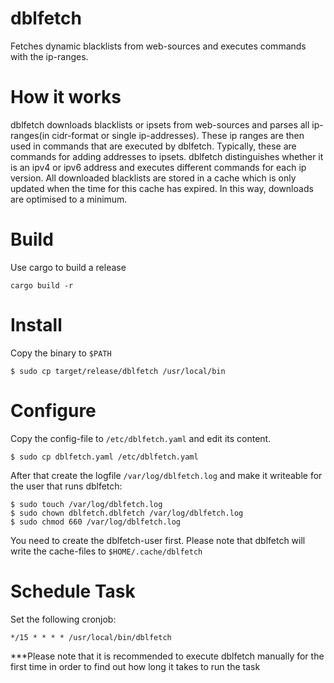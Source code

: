 # dblfetch

Fetches dynamic blacklists from web-sources and executes commands with the ip-ranges.

# How it works

dblfetch downloads blacklists or ipsets from web-sources and parses all ip-ranges(in cidr-format or single ip-addresses).
These ip ranges are then used in commands that are executed by dblfetch. Typically, these are commands for adding
addresses to ipsets. dblfetch distinguishes whether it is an ipv4 or ipv6 address and executes different commands for
each ip version. All downloaded blacklists are stored in a cache which is only updated when the time for this cache has expired.
In this way, downloads are optimised to a minimum.

# Build

Use cargo to build a release

```
cargo build -r
```

# Install

Copy the binary to `$PATH`

```
$ sudo cp target/release/dblfetch /usr/local/bin
```

# Configure

Copy the config-file to `/etc/dblfetch.yaml` and edit its content.

```
$ sudo cp dblfetch.yaml /etc/dblfetch.yaml 
```

After that create the logfile `/var/log/dblfetch.log` and make it
writeable for the user that runs dblfetch:

```
$ sudo touch /var/log/dblfetch.log
$ sudo chown dblfetch.dblfetch /var/log/dblfetch.log
$ sudo chmod 660 /var/log/dblfetch.log
```

You need to create the dblfetch-user first. Please note that dblfetch
will write the cache-files to `$HOME/.cache/dblfetch`

# Schedule Task

Set the following cronjob:

```
*/15 * * * * /usr/local/bin/dblfetch
```

***Please note that it is recommended to execute dblfetch manually for the first time in order to find out how long it
takes to run the task
